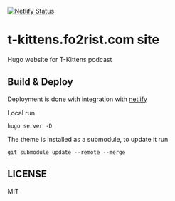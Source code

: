 [![Netlify Status](https://api.netlify.com/api/v1/badges/d7a76aea-fa65-4f15-bf40-f03f31ff21de/deploy-status)](https://app.netlify.com/sites/fo2rist/deploys)

# t-kittens.fo2rist.com site

Hugo website for T-Kittens podcast

## Build & Deploy
Deployment is done with integration with [netlify](https://app.netlify.com/)

Local run
```
hugo server -D
```

The theme is installed as a submodule, to update it run
```
git submodule update --remote --merge
```

## LICENSE

MIT
